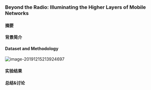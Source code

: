 ### Beyond the Radio: Illuminating the Higher Layers of Mobile Networks

#### 摘要

#### 背景简介

#### Dataset and Methodology

![image-20191215213924697](/Users/zhangym/Desktop/Github/Paper-reading-notes-security/IMC/image/image-20191215213924697.png)

#### 实验结果

#### 总结&讨论







